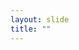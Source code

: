 ```yaml
---
layout: slide
title: ""
---
```


<section data-background-image="assets/images/Slide44.png" data-background-size="90%" data-background-position="center"></section>
